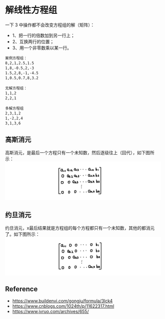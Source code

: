 #  解线性方程组


一下 3 中操作都不会改变方程组的解（矩阵）：
- 1、把一行的倍数加到另一行上；
- 2、互换两行的位置；
- 3、用一个非零数乘以某一行。


```
案例方程组：
8,2,1,2.5,1.5
1,8,-0.5,2,-3
1.5,2,8,-1,-4.5
1,0.5,0.7,8,3.2

无解方程组：
1,1,2
2,2,1

多解方程组
2,3,1,2
1,-2,2,4
3,1,3,6
```



## 高斯消元

高斯消元，是最后一个方程只有一个未知数，然后逐级往上（回代），如下图所示：
![gauss](art/gauss.png)

## 约旦消元

约旦消元，x最后结果就是方程组的每个方程都只有一个未知数，其他的都消元了。如下图所示：
![jordan](art/jordan.png)



## Reference

- https://www.buildenvi.com/gongju/formula/3lck4
- https://www.cnblogs.com/1024th/p/11622317.html
- https://www.jvruo.com/archives/655/
